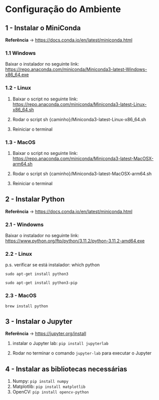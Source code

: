 # Configuração do Ambiente


## 1 - Instalar o MiniConda

**Referência** -> https://docs.conda.io/en/latest/miniconda.html

### 1.1 Windows

Baixar o instalador no seguinte link: https://repo.anaconda.com/miniconda/Miniconda3-latest-Windows-x86_64.exe

### 1.2 - Linux 

1. Baixar o script no seguinte link: https://repo.anaconda.com/miniconda/Miniconda3-latest-Linux-x86_64.sh

2. Rodar o script sh {caminho}/Miniconda3-latest-Linux-x86_64.sh

3. Reiniciar o terminal

### 1.3 - MacOS

1. Baixar o script no seguinte link: https://repo.anaconda.com/miniconda/Miniconda3-latest-MacOSX-arm64.sh

2. Rodar o script sh {caminho}/Miniconda3-latest-MacOSX-arm64.sh

3. Reiniciar o terminal

## 2 - Instalar Python

**Referência** -> https://docs.conda.io/en/latest/miniconda.html

### 2.1 - Windowns

Baixar o instalador no seguinte link: https://www.python.org/ftp/python/3.11.2/python-3.11.2-amd64.exe

### 2.2 - Linux

p.s. verificar se está instalador: which python

`sudo apt-get install python3`

`sudo apt-get install python3-pip`

### 2.3 - MacOS

`brew install python`

## 3 - Instalar o Jupyter 

**Referência** -> https://jupyter.org/install

1. instalar o Jupyter lab: `pip install jupyterlab`

2. Rodar no terminar o comando `jupyter-lab` para executar o Jupyter

## 4 - Instalar as bibliotecas necessárias

1. Numpy: `pip install numpy`
2. Matplotlib: `pip install matplotlib`
3. OpenCV: `pip install opencv-python`

